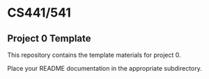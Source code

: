 # CS441/541
## Project 0 Template

This repository contains the template materials for project 0.

Place your README documentation in the appropriate subdirectory.